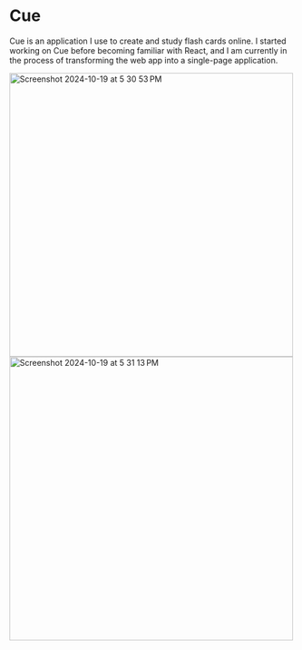# Cue

Cue is an application I use to create and study flash cards online.
I started working on Cue before becoming familiar with React, and I am currently in the process of transforming the web app into a single-page application.

<img width="500" alt="Screenshot 2024-10-19 at 5 30 53 PM" src="https://github.com/user-attachments/assets/a0f79671-9dbb-4288-ba6d-e3add1fe4457">
<img width="500" alt="Screenshot 2024-10-19 at 5 31 13 PM" src="https://github.com/user-attachments/assets/1a7bc313-71d6-495f-8c54-23698ada0fd0">
